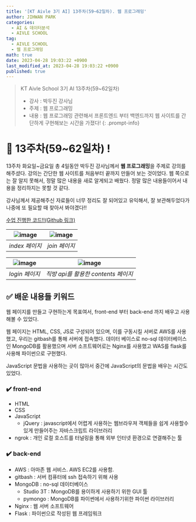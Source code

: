 ```yaml
---
title: '[KT Aivle 3기 AI] 13주차(59~62일차). 웹 프로그래밍'
author: JIHWAN PARK
categories:
  - AI & 데이터분석
  - AIVLE SCHOOL
tag:
  - AIVLE SCHOOL
  - 웹 프로그래밍
math: true
date: 2023-04-28 19:03:22 +0900
last_modified_at: 2023-04-28 19:03:22 +0900
published: true
---
```

> KT Aivle School 3기 AI 13주차(59~62일차)
> - 강사 : 박두진 강사님
> - 주제 : 웹 프로그래밍
> - 내용 : 웹 프로그래밍 관련해서 프론트엔드 부터 백엔드까지 웹 사이트를 간단하게 구현해보는 시간을 가졌다!
{: .prompt-info}

# 🌟 13주차(59~62일차) !

13주차 화요일~금요일 총 4일동안 박두진 강사님께서 **웹 프로그래밍**을 주제로 강의를 해주셨다. 강의는 간단한 웹 사이트를 처음부터 끝까지 만들어 보는 것이었다. 웹 쪽으로는 잘 알지 못해서, 정말 많은 내용을 새로 알게되고 배웠다. 정말 많은 내용들이어서 내용을 정리하지는 못할 것 같다.

강사님께서 제공해주신 자료들이 너무 정리도 잘 되어있고 유익해서, 잘 보관해두었다가 나중에 또 필요할 때 찾아서 봐야겠다!!

[수업 진행한 코드!!(Github 링크)](https://github.com/Jihwan98/aivle_school/tree/main/2023.04.25_%EC%9B%B9%20%ED%94%84%EB%A1%9C%EA%B7%B8%EB%9E%98%EB%B0%8D)

|![image](https://user-images.githubusercontent.com/76936390/235120007-546dedfb-5616-41b0-a864-142edb2b7134.png)|![image](https://user-images.githubusercontent.com/76936390/235120054-29ee2b98-136c-49e9-b7f9-6648c463e380.png)|
|:---:|:---:|
|_index 페이지_|_join 페이지_|

|![image](https://user-images.githubusercontent.com/76936390/235120096-60221527-071e-42de-a805-7de381a67837.png)|![image](https://user-images.githubusercontent.com/76936390/235120157-55436a8d-ee80-4621-83a5-6eac02d989c3.png)|
|:---:|:---:|
|_login 페이지_|_직방 api를 활용한 contents 페이지_|


## ✅ 배운 내용들 키워드

웹 페이지를 만들고 구현하는게 목표여서, front-end 부터 back-end 까지 배우고 사용해볼 수 있었다.

웹 페이지는 HTML, CSS, JS로 구성되어 있으며, 이를 구동시킬 서버로 AWS를 사용했고, 우리는 gitbash를 통해 서버에 접속했다. 데이터 베이스로 no-sql 데이터베이스인 MongoDB를 활용했으며 서버 소프트웨어로는 Nginx를 사용했고 WAS를 flask를 사용해 파이썬으로 구현했다.

JavaScript 문법을 사용하는 곳이 많아서 중간에 JavaScript의 문법을 배우는 시간도 있었다.

### ✔️ front-end
- HTML
- CSS
- JavaScript
  - jQuery : javascript에서 어렵게 사용하는 웹브라우져 객체들을 쉽게 사용할수 있게 만들어주는 자바스크립트
라이브러리
- ngrok : 개인 로컬 호스트를 터널링을 통해 외부 인터넷 환경으로 연결해주는 툴

### ✔️ back-end
- AWS : 아마존 웹 서비스. AWS EC2를 사용함.
- gitbash : 서버 컴퓨터에 ssh 접속하기 위해 사용
- MongoDB : no-sql 데이터베이스
  - Studio 3T : MongoDB를 용이하게 사용하기 위한 GUI 툴
  - pymongo : MongoDB를 파이썬에서 사용하기위한 파이썬 라이브러리
- Nginx : 웹 서버 소프트웨어
- Flask : 파이썬으로 작성된 웹 프레임워크
